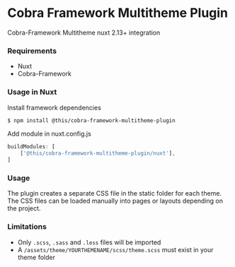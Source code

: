 # Cobra Framework Multitheme Plugin
Cobra-Framework Multitheme nuxt 2.13+ integration


### Requirements
- Nuxt
- Cobra-Framework


### Usage in Nuxt

Install framework dependencies
``` bash
$ npm install @this/cobra-framework-multitheme-plugin
```

Add module in nuxt.config.js
``` js
buildModules: [
    ['@this/cobra-framework-multitheme-plugin/nuxt'],
]
```

### Usage
The plugin creates a separate CSS file in the static folder for each theme. 
The CSS files can be loaded manually into pages or layouts depending on the project.

### Limitations
- Only ```.scss```, ```.sass``` and ```.less``` files will be imported
- A ```/assets/theme/YOURTHEMENAME/scss/theme.scss``` must exist in your theme folder
